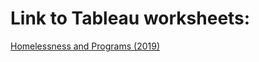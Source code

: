 # Link to Tableau worksheets:

[Homelessness and Programs (2019)](https://public.tableau.com/app/profile/sancia7467/viz/HomelessnessandPrograms2019/MapDashboard)